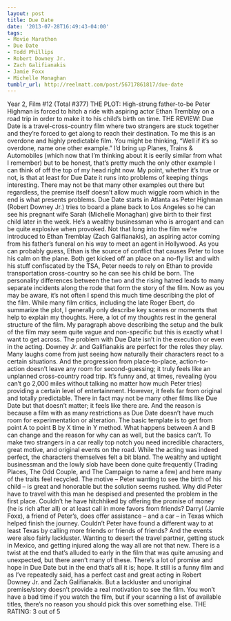 ```yaml
---
layout: post
title: Due Date
date: '2013-07-28T16:49:43-04:00'
tags:
- Movie Marathon
- Due Date
- Todd Phillips
- Robert Downey Jr.
- Zach Galifianakis
- Jamie Foxx
- Michelle Monaghan
tumblr_url: http://reelmatt.com/post/56717861817/due-date
---
```



Year 2, Film #12 (Total #377)
THE PLOT: High-strung father-to-be Peter Highman is forced to hitch a ride with aspiring actor Ethan Tremblay on a road trip in order to make it to his child’s birth on time.
THE REVIEW: Due Date is a travel-cross-country film where two strangers are stuck together and they’re forced to get along to reach their destination. To me this is an overdone and highly predictable film. You might be thinking, “Well if it’s so overdone, name one other example.” I’d bring up Planes, Trains & Automobiles (which now that I’m thinking about it is eerily similar from what I remember) but to be honest, that’s pretty much the only other example I can think of off the top of my head right now. My point, whether it’s true or not, is that at least for Due Date it runs into problems of keeping things interesting. There may not be that many other examples out there but regardless, the premise itself doesn’t allow much wiggle room which in the end is what presents problems.
Due Date starts in Atlanta as Peter Highman (Robert Downey Jr.) tries to board a plane back to Los Angeles so he can see his pregnant wife Sarah (Michelle Monaghan) give birth to their first child later in the week. He’s a wealthy businessman who is arrogant and can be quite explosive when provoked. Not that long into the film we’re introduced to Ethan Tremblay (Zach Galifianakis), an aspiring actor coming from his father’s funeral on his way to meet an agent in Hollywood. As you can probably guess, Ethan is the source of conflict that causes Peter to lose his calm on the plane. Both get kicked off an place on a no-fly list and with his stuff confiscated by the TSA, Peter needs to rely on Ethan to provide transportation cross-country so he can see his child be born. The personality differences between the two and the rising hatred leads to many separate incidents along the rode that form the story of the film.
Now as you may be aware, it’s not often I spend this much time describing the plot of the film. While many film critics, including the late Roger Ebert, do summarize the plot, I generally only describe key scenes or moments that help to explain my thoughts. Here, a lot of my thoughts rest in the general structure of the film. My paragraph above describing the setup and the bulk of the film may seem quite vague and non-specific but this is exactly what I want to get across. The problem with Due Date isn’t in the execution or even in the acting. Downey Jr. and Galifianakis are perfect for the roles they play. Many laughs come from just seeing how naturally their characters react to a certain situations. And the progression from place-to-place, action-to-action doesn’t leave any room for second-guessing; it truly feels like an unplanned cross-country road trip. It’s funny and, at times, revealing (you can’t go 2,000 miles without talking no matter how much Peter tries) providing a certain level of entertainment.
However, it feels far from original and totally predictable. There in fact may not be many other films like Due Date but that doesn’t matter; it feels like there are. And the reason is because a film with as many restrictions as Due Date doesn’t have much room for experimentation or alteration. The basic template is to get from point A to point B by X time in Y method. What happens between A and B can change and the reason for why can as well, but the basics can’t. To make two strangers in a car really top notch you need incredible characters, great motive, and original events on the road. While the acting was indeed perfect, the characters themselves felt a bit bland. The wealthy and uptight businessman and the lowly slob have been done quite frequently (Trading Places, The Odd Couple, and The Campaign to name a few) and here many of the traits feel recycled. The motive – Peter wanting to see the birth of his child – is great and honorable but the solution seems rushed. Why did Peter have to travel with this man he despised and presented the problem in the first place. Couldn’t he have hitchhiked by offering the promise of money (he is rich after all) or at least call in more favors from friends? Darryl (Jamie Foxx), a friend of Peter’s, does offer assistance – and a car – in Texas which helped finish the journey. Couldn’t Peter have found a different way to at least Texas by calling more friends or friends of friends? And the events were also fairly lackluster. Wanting to desert the travel partner, getting stuck in Mexico, and getting injured along the way all are not that new. There is a twist at the end that’s alluded to early in the film that was quite amusing and unexpected, but there aren’t many of these.
There’s a lot of promise and hope in Due Date but in the end that’s all it is; hope. It still is a funny film and as I’ve repeatedly said, has a perfect cast and great acting in Robert Downey Jr. and Zach Galifianakis. But a lackluster and unoriginal premise/story doesn’t provide a real motivation to see the film. You won’t have a bad time if you watch the film, but if your scanning a list of available titles, there’s no reason you should pick this over something else.
THE RATING: 3 out of 5

